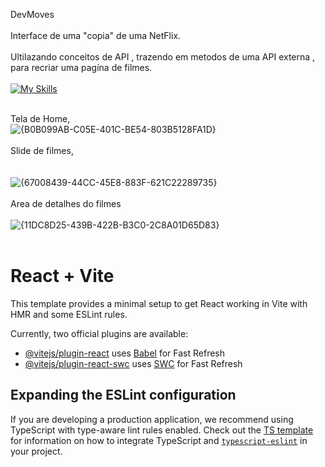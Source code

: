 
DevMoves
<br>
<br>
Interface de uma "copia" de uma NetFlix.
<br>
<br>
Ultilazando conceitos de API , trazendo em metodos de uma API externa , para recriar uma pagína de filmes.
<br>
<br>
[![My Skills](https://skillicons.dev/icons?i=js,html,css,react,vite,styledcomponents,yarn)](https://skillicons.dev)
<br>
<br>

Tela de Home,  
 ![{B0B099AB-C05E-401C-BE54-803B5128FA1D}](https://github.com/user-attachments/assets/c991eb24-02f9-48a3-931a-4244632387bb)
<br>
<br>
Slide de filmes,  
<br>
<br>
![{67008439-44CC-45E8-883F-621C22289735}](https://github.com/user-attachments/assets/9090c675-6777-4177-b6f2-ec959a128bce)
<br>
<br>
Area de detalhes do filmes
<br>
<br>
![{11DC8D25-439B-422B-B3C0-2C8A01D65D83}](https://github.com/user-attachments/assets/cb4e1f3c-8d63-41b2-84df-b40f05597b5c)
<br>
<br>















# React + Vite

This template provides a minimal setup to get React working in Vite with HMR and some ESLint rules.

Currently, two official plugins are available:

- [@vitejs/plugin-react](https://github.com/vitejs/vite-plugin-react/blob/main/packages/plugin-react) uses [Babel](https://babeljs.io/) for Fast Refresh
- [@vitejs/plugin-react-swc](https://github.com/vitejs/vite-plugin-react/blob/main/packages/plugin-react-swc) uses [SWC](https://swc.rs/) for Fast Refresh

## Expanding the ESLint configuration

If you are developing a production application, we recommend using TypeScript with type-aware lint rules enabled. Check out the [TS template](https://github.com/vitejs/vite/tree/main/packages/create-vite/template-react-ts) for information on how to integrate TypeScript and [`typescript-eslint`](https://typescript-eslint.io) in your project.
